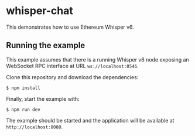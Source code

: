 # whisper-chat

This demonstrates how to use Ethereum Whisper v6.

## Running the example

This example assumes that there is a running Whisper v6 node exposing an WebSocket RPC interface at URL `ws://localhost:8546`. 

Clone this repository and download the dependencies:

    $ npm install

Finally, start the example with:

    $ npm run dev

The example should be started and the application will be available at `http://localhost:8080`.
